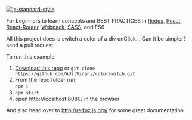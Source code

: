 [![js-standard-style](https://img.shields.io/badge/code%20style-standard-brightgreen.svg?style=flat)](http://standardjs.com/)

For beginners to learn concepts and BEST PRACTICES in [Redux](https://github.com/rackt/redux), [React](https://github.com/facebook/react), [React-Router](https://github.com/reactjs/react-router), 
[Webpack](https://github.com/jackielii/simplest-redux-example/tree/webpack), [SASS](https://github.com/sass/sass), and ES6

All this project does is switch a color of a div onClick...
Can it be simpler? send a pull request

To run this example:

1. [Download this repo](https://github.com/AdilVirani/colorswitch/archive/master.zip) or `git clone https://github.com/AdilVirani/colorswitch.git`
2. From the repo folder run:  
   `npm i`
3. `npm start`
4. open http://localhost:8080/ in the browser

And also head over to http://redux.js.org/ for some great documentation.

